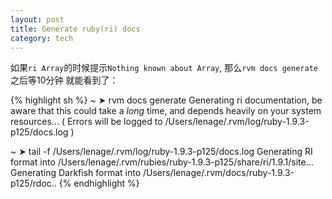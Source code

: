 ```yaml
---
layout: post
title: Generate ruby(ri) docs
category: tech
---
```

如果`ri Array`的时候提示`Nothing known about Array`, 那么`rvm docs generate` 之后等10分钟
就能看到了：

{% highlight sh %}
~ ➤ rvm docs generate
    Generating ri documentation, be aware that this could take a *long* time, and depends heavily on your system resources...
    ( Errors will be logged to /Users/lenage/.rvm/log/ruby-1.9.3-p125/docs.log )

~ ➤ tail -f /Users/lenage/.rvm/log/ruby-1.9.3-p125/docs.log
    Generating RI format into /Users/lenage/.rvm/rubies/ruby-1.9.3-p125/share/ri/1.9.1/site...
    Generating Darkfish format into /Users/lenage/.rvm/docs/ruby-1.9.3-p125/rdoc..
{% endhighlight %}
